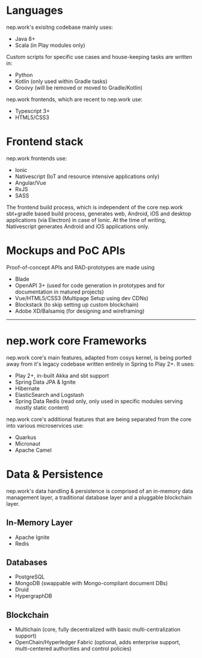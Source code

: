 # Languages

nep.work's exisitng codebase mainly uses:

- Java 8+
- Scala (in Play modules only)

Custom scripts for specific use cases and house-keeping tasks are written in:

- Python
- Kotlin (only used within Gradle tasks)
- Groovy (will be removed or moved to Gradle/Kotlin)

nep.work frontends, which are recent to nep.work use:

- Typescript 3+
- HTML5/CSS3

# Frontend stack

nep.work frontends use:

- Ionic
- Nativescript (IoT and resource intensive applications only)
- Angular/Vue
- RxJS
- SASS

The frontend build process, which is independent of the core nep.work sbt+gradle based build process, generates web, Android, iOS and desktop applications (via Electron) in case of Ionic. At the time of writing, Nativescript generates Android and iOS applications only.

# Mockups and PoC APIs

Proof-of-concept APIs and RAD-prototypes are made using
- Blade
- OpenAPI 3+ (used for code generation in prototypes and for documentation in matured projects)
- Vue/HTML5/CSS3 (Multipage Setup using dev CDNs)
- Blockstack (to skip setting up custom blockchain)
- Adobe XD/Balsamiq (for designing and wireframing)

_______________________________________________________________________________________________________________________

# nep.work core Frameworks

nep.work core's main features, adapted from cosys kernel, is being ported away from it's legacy codebase written entirely in Spring to Play 2+. It uses:

- Play 2+, in-built Akka and sbt support
- Spring Data JPA & Ignite
- Hibernate
- ElasticSearch and Logstash
- Spring Data Redis (read only, only used in specific modules serving mostly static content)

nep.work core's additional features that are being separated from the core into various microservices use:

- Quarkus
- Micronaut
- Apache Camel

# Data & Persistence

nep.work's data handling & persistence is comprised of an in-memory data management layer, a traditional database layer and a pluggable blockchain layer. 

## In-Memory Layer

- Apache Ignite
- Redis

## Databases

- PostgreSQL
- MongoDB (swappable with Mongo-compliant document DBs)
- Druid
- HypergraphDB

## Blockchain

- Multichain (core, fully decentralized with basic multi-centralization support)
- OpenChain/Hyperledger Fabric (optional, adds enterprise support, multi-centered authorities and control policies)
